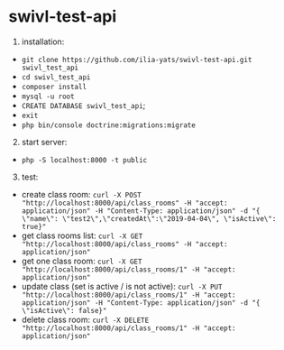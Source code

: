 # swivl-test-api

1. installation:
- `git clone https://github.com/ilia-yats/swivl-test-api.git swivl_test_api`
- `cd swivl_test_api`
- `composer install`
- `mysql -u root`
- `CREATE DATABASE swivl_test_api`;
- `exit`
- `php bin/console doctrine:migrations:migrate`

2. start server:
- `php -S localhost:8000 -t public`

3. test:
- create class room: 
  `curl -X POST "http://localhost:8000/api/class_rooms" -H "accept: application/json" -H "Content-Type: application/json" -d "{ \"name\": \"test2\",\"createdAt\":\"2019-04-04\", \"isActive\": true}"`
- get class rooms list:
  `curl -X GET "http://localhost:8000/api/class_rooms" -H "accept: application/json"`
- get one class room:
  `curl -X GET "http://localhost:8000/api/class_rooms/1" -H "accept: application/json"`
- update class (set is active / is not active):
  `curl -X PUT "http://localhost:8000/api/class_rooms/1" -H "accept: application/json" -H "Content-Type: application/json" -d "{ \"isActive\": false}"`
- delete class room:
  `curl -X DELETE "http://localhost:8000/api/class_rooms/1" -H "accept: application/json"`
  
